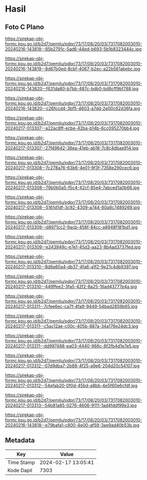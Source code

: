 # Hasil

## Foto C Plano

https://sirekap-obj-formc.kpu.go.id/b2d7/pemilu/pdpr/73/17/08/20/03/7317082003010-20240216-143818--85b2791c-5ad6-44ed-b693-5b1b8323444c.jpg

https://sirekap-obj-formc.kpu.go.id/b2d7/pemilu/pdpr/73/17/08/20/03/7317082003010-20240216-143819--8d67b0ed-8cbf-4067-b2ec-a22b561abebc.jpg

https://sirekap-obj-formc.kpu.go.id/b2d7/pemilu/pdpr/73/17/08/20/03/7317082003010-20240216-143820--f631da80-b7bb-487c-bdb0-bd8cff9bf788.jpg

https://sirekap-obj-formc.kpu.go.id/b2d7/pemilu/pdpr/73/17/08/20/03/7317082003010-20240216-143820--c26fccd4-3bf5-4603-a7dd-2e00c62d36fa.jpg

https://sirekap-obj-formc.kpu.go.id/b2d7/pemilu/pdpr/73/17/08/20/03/7317082003010-20240217-013307--a22ac8ff-ecbe-42ba-b14b-6cc095270bb4.jpg

https://sirekap-obj-formc.kpu.go.id/b2d7/pemilu/pdpr/73/17/08/20/03/7317082003010-20240217-013307--27f49642-38ea-41eb-ab18-7c8c4dbae914.jpg

https://sirekap-obj-formc.kpu.go.id/b2d7/pemilu/pdpr/73/17/08/20/03/7317082003010-20240217-013308--7c278a76-63b6-4e01-9f3f-7358e290cec6.jpg

https://sirekap-obj-formc.kpu.go.id/b2d7/pemilu/pdpr/73/17/08/20/03/7317082003010-20240217-013308--79b0b0a5-f5c4-42cf-85e4-7abced1a0b66.jpg

https://sirekap-obj-formc.kpu.go.id/b2d7/pemilu/pdpr/73/17/08/20/03/7317082003010-20240217-013308--5161d1df-3c92-4309-a744-80a8c7489269.jpg

https://sirekap-obj-formc.kpu.go.id/b2d7/pemilu/pdpr/73/17/08/20/03/7317082003010-20240217-013309--d8971cc2-9acb-458f-84cc-a8948f181bd1.jpg

https://sirekap-obj-formc.kpu.go.id/b2d7/pemilu/pdpr/73/17/08/20/03/7317082003010-20240217-013309--e243949c-e7e1-45d3-aa23-8b4ad3737fed.jpg

https://sirekap-obj-formc.kpu.go.id/b2d7/pemilu/pdpr/73/17/08/20/03/7317082003010-20240217-013310--8d9a60a4-db37-4fa6-a1f2-9e21c4db9397.jpg

https://sirekap-obj-formc.kpu.go.id/b2d7/pemilu/pdpr/73/17/08/20/03/7317082003010-20240217-013310--449ffee2-3fa5-42f2-8a25-16ad43777e4a.jpg

https://sirekap-obj-formc.kpu.go.id/b2d7/pemilu/pdpr/73/17/08/20/03/7317082003010-20240217-013311--7cfee6ec-ca7f-4fa9-9449-54bad2859b65.jpg

https://sirekap-obj-formc.kpu.go.id/b2d7/pemilu/pdpr/73/17/08/20/03/7317082003010-20240217-013311--c5ac12ae-c00c-405b-887a-34a178e24dc3.jpg

https://sirekap-obj-formc.kpu.go.id/b2d7/pemilu/pdpr/73/17/08/20/03/7317082003010-20240217-013311--dd997488-ea03-4440-966c-8f2fb4d1e7e5.jpg

https://sirekap-obj-formc.kpu.go.id/b2d7/pemilu/pdpr/73/17/08/20/03/7317082003010-20240217-013312--07d9dba7-2b88-4f25-a9e6-204d20c54107.jpg

https://sirekap-obj-formc.kpu.go.id/b2d7/pemilu/pdpr/73/17/08/20/03/7317082003010-20240217-013312--54efab20-0f0d-45bd-a8bb-4e5f60e6cfdf.jpg

https://sirekap-obj-formc.kpu.go.id/b2d7/pemilu/pdpr/73/17/08/20/03/7317082003010-20240217-013313--54b81a85-0276-4606-9111-1ad4fddf99e3.jpg

https://sirekap-obj-formc.kpu.go.id/b2d7/pemilu/pdpr/73/17/08/20/03/7317082003010-20240216-143818--e79bafa1-c800-4e00-af59-3ae9ad40b53b.jpg


## Metadata

| Key        | Value               |
| ---------- | ------------------- |
| Time Stamp | 2024-02-17 13:05:41 |
| Kode Dapil | 7303                |



